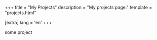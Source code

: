 +++
title = "My Projects"
description = "My projects page."
template = "projects.html"

[extra]
lang = 'en'
+++

some project
